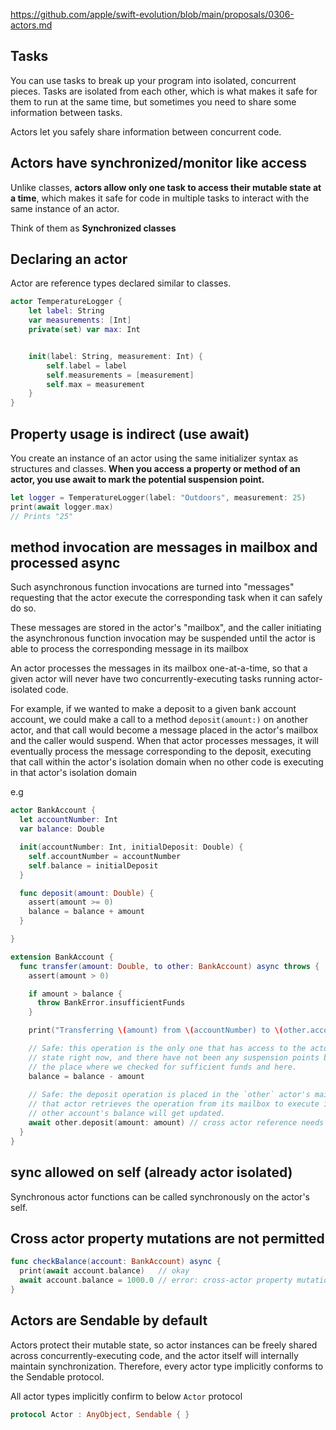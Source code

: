
https://github.com/apple/swift-evolution/blob/main/proposals/0306-actors.md

## Tasks

You can use tasks to break up your program into isolated, concurrent pieces. Tasks are isolated from each other, which is what makes it safe for them to run at the same time, but sometimes you need to share some information between tasks. 

Actors let you safely share information between concurrent code.

## Actors have synchronized/monitor like access

Unlike classes, **actors allow only one task to access their mutable state at a time**, which makes it safe for code in multiple tasks to interact with the same instance of an actor.

Think of them as **Synchronized classes**

## Declaring an actor 

Actor are reference types declared similar to classes.

```swift
actor TemperatureLogger {
    let label: String
    var measurements: [Int]
    private(set) var max: Int


    init(label: String, measurement: Int) {
        self.label = label
        self.measurements = [measurement]
        self.max = measurement
    }
}
```


## Property usage is indirect (use await)

You create an instance of an actor using the same initializer syntax as structures and classes. **When you access a property or method of an actor, you use await to mark the potential suspension point.**

```swift
let logger = TemperatureLogger(label: "Outdoors", measurement: 25)
print(await logger.max)
// Prints "25"
```

## method invocation are messages in mailbox and processed async

Such asynchronous function invocations are turned into "messages" requesting that the actor execute the corresponding task when it can safely do so. 

These messages are stored in the actor's "mailbox", and the caller initiating the asynchronous function invocation may be suspended until the actor is able to process the corresponding message in its mailbox

An actor processes the messages in its mailbox one-at-a-time, so that a given actor will never have two concurrently-executing tasks running actor-isolated code.

For example, if we wanted to make a deposit to a given bank account account, we could make a call to a method `deposit(amount:)` on another actor, and that call would become a message placed in the actor's mailbox and the caller would suspend. 
When that actor processes messages, it will eventually process the message corresponding to the deposit, executing that call within the actor's isolation domain when no other code is executing in that actor's isolation domain

e.g
```swift
actor BankAccount {
  let accountNumber: Int
  var balance: Double

  init(accountNumber: Int, initialDeposit: Double) {
    self.accountNumber = accountNumber
    self.balance = initialDeposit
  }

  func deposit(amount: Double) {
    assert(amount >= 0)
    balance = balance + amount
  }

}

extension BankAccount {
  func transfer(amount: Double, to other: BankAccount) async throws {
    assert(amount > 0)

    if amount > balance {
      throw BankError.insufficientFunds
    }

    print("Transferring \(amount) from \(accountNumber) to \(other.accountNumber)")

    // Safe: this operation is the only one that has access to the actor's isolated
    // state right now, and there have not been any suspension points between
    // the place where we checked for sufficient funds and here.
    balance = balance - amount
    
    // Safe: the deposit operation is placed in the `other` actor's mailbox; when
    // that actor retrieves the operation from its mailbox to execute it, the
    // other account's balance will get updated.
    await other.deposit(amount: amount) // cross actor reference needs message passing
  }
}
```

## sync allowed on self (already actor isolated)

Synchronous actor functions can be called synchronously on the actor's self.

## Cross actor property mutations are not permitted

```swift
func checkBalance(account: BankAccount) async {
  print(await account.balance)   // okay
  await account.balance = 1000.0 // error: cross-actor property mutations are not permitted
}
```

## Actors are Sendable by default

Actors protect their mutable state, so actor instances can be freely shared across concurrently-executing code, and the actor itself will internally maintain synchronization. Therefore, every actor type implicitly conforms to the Sendable protocol.

All actor types implicitly confirm to below `Actor` protocol
```swift
protocol Actor : AnyObject, Sendable { }
```